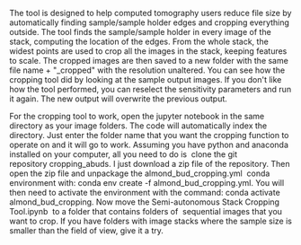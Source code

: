 The tool is designed to help computed tomography users reduce file size by automatically finding sample/sample holder edges and cropping everything outside. The tool finds the sample/sample holder in every image of the stack, computing the location of the edges. From the whole stack, the widest points are used to crop all the images in the stack, keeping features to scale. The cropped images are then saved to a new folder with the same file name + "_cropped" with the resolution unaltered. You can see how the cropping tool did by looking at the sample output images. If you don't like how the tool performed, you can reselect the sensitivity parameters and run it again. The new output will overwrite the previous output.


For the cropping tool to work, open the jupyter notebook in the same directory as your image folders. The code will automatically index the directory. Just enter the folder name that you want the cropping function to operate on and it will go to work.
Assuming you have python and anaconda installed on your computer, all you need to do is  clone the git repository cropping_abuds. I just download a zip file of the repository. Then open the zip file and unpackage the almond_bud_cropping.yml  conda environment with: conda env create -f almond_bud_cropping.yml. You will then need to activate the environment with the command: conda activate almond_bud_cropping. Now move the Semi-autonomous Stack Cropping Tool.ipynb  to a folder that contains folders of  sequential images that you want to crop. If you have folders with image stacks where the sample size is smaller than the field of view, give it a try.

